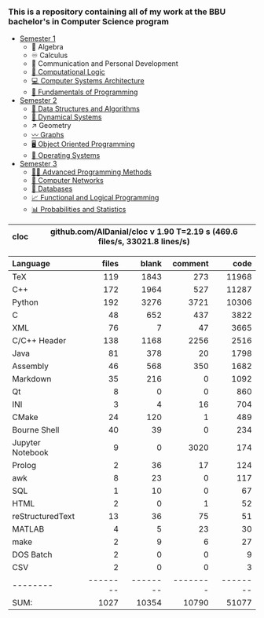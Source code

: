 ### This is a repository containing all of my work at the BBU bachelor's in Computer Science program

* [Semester 1](Semester1/)
    * 🔢 Algebra
    * ♾️ Calculus
    * 💬 Communication and Personal Development
    * [🔣 Computational Logic](Semester1/Computational%20Logic/)
    * [💻 Computer Systems Architecture](Semester1/Computer%20Systems%20Architecture/)
    * [🐍 Fundamentals of Programming](Semester1/Fundamentals%20of%20Programming/)
* [Semester 2](Semester2/)
    * [🌴 Data Structures and Algorithms](Semester2/Data%20Structures%20and%20Algorithms/)
    * [🔄 Dynamical Systems](Semester2/Dynamical%20Systems/)
    * ↗ Geometry
    * [〰️ Graphs](Semester2/Graphs/)
    * [🖥️ Object Oriented Programming](Semester2/Object%20Oriented%20Programming/)
    * [🐧 Operating Systems](Semester2/Operating%20Systems/)
* [Semester 3](Semester3/)
    * [👨‍💻️ Advanced Programming Methods](Semester3/Advanced%20Programming%20Methods/)
    * [📶 Computer Networks](Semester3/Computer%20Networks/)
    * [💾 Databases](Semester3/Databases/)
    * [📈 Functional and Logical Programming](Semester3/Functional%20and%20Logical%20Programming/)
    * [📊 Probabilities and Statistics](Semester3/Probabilities%20and%20Statistics/)


cloc|github.com/AlDanial/cloc v 1.90  T=2.19 s (469.6 files/s, 33021.8 lines/s)
--- | ---

Language|files|blank|comment|code
:-------|-------:|-------:|-------:|-------:
TeX|119|1843|273|11968
C++|172|1964|527|11287
Python|192|3276|3721|10306
C|48|652|437|3822
XML|76|7|47|3665
C/C++ Header|138|1168|2256|2516
Java|81|378|20|1798
Assembly|46|568|350|1682
Markdown|35|216|0|1092
Qt|8|0|0|860
INI|3|4|16|704
CMake|24|120|1|489
Bourne Shell|40|39|0|234
Jupyter Notebook|9|0|3020|174
Prolog|2|36|17|124
awk|8|23|0|117
SQL|1|10|0|67
HTML|2|0|1|52
reStructuredText|13|36|75|51
MATLAB|4|5|23|30
make|2|9|6|27
DOS Batch|2|0|0|9
CSV|2|0|0|3
--------|--------|--------|--------|--------
SUM:|1027|10354|10790|51077

